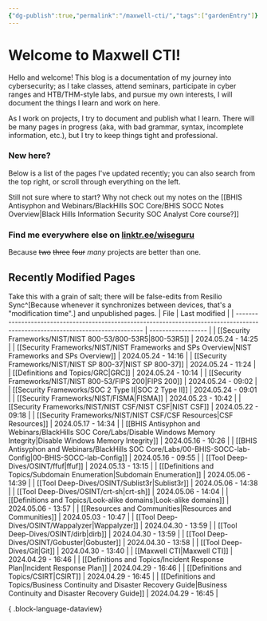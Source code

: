 ```yaml
---
{"dg-publish":true,"permalink":"/maxwell-cti/","tags":["gardenEntry"]}
---
```


# Welcome to Maxwell CTI!

Hello and welcome! This blog is a documentation of my journey into cybersecurity; as I take classes, attend seminars, participate in cyber ranges and HTB/THM-style labs, and pursue my own interests, I will document the things I learn and work on here.

As I work on projects, I try to document and publish what I learn. There will be many pages in progress (aka, with bad grammar, syntax, incomplete information, etc.), but I try to keep things tight and professional.

### New here?
Below is a list of the pages I've updated recently; you can also search from the top right, or scroll through everything on the left.

Still not sure where to start? Why not check out my notes on the [[BHIS Antisyphon and Webinars/BlackHills SOC Core/BHIS SOCC Notes Overview\|Black Hills Information Security SOC Analyst Core course?]] 


### Find me everywhere else on [linktr.ee/wiseguru](https://linktr.ee/wiseguru)
Because ~~two~~ ~~three~~ ~~four~~ *many* projects are better than one.


## Recently Modified Pages
Take this with a grain of salt; there will be false-edits from Resilio Sync^[Because whenever it synchronizes between devices, that's a "modification time".] and unpublished pages.
| File                                                                                                                            | Last modified      |
| ------------------------------------------------------------------------------------------------------------------------------- | ------------------ |
| [[Security Frameworks/NIST/NIST 800-53/800-53R5\|800-53R5]]                                                                  | 2024.05.24 - 14:25 |
| [[Security Frameworks/NIST/NIST Frameworks and SPs Overview\|NIST Frameworks and SPs Overview]]                              | 2024.05.24 - 14:16 |
| [[Security Frameworks/NIST/NIST SP 800-37\|NIST SP 800-37]]                                                                  | 2024.05.24 - 11:24 |
| [[Definitions and Topics/GRC\|GRC]]                                                                                          | 2024.05.24 - 10:14 |
| [[Security Frameworks/NIST/NIST 800-53/FIPS 200\|FIPS 200]]                                                                  | 2024.05.24 - 09:02 |
| [[Security Frameworks/SOC 2 Type II\|SOC 2 Type II]]                                                                         | 2024.05.24 - 09:01 |
| [[Security Frameworks/NIST/FISMA\|FISMA]]                                                                                    | 2024.05.23 - 10:42 |
| [[Security Frameworks/NIST/NIST CSF/NIST CSF\|NIST CSF]]                                                                     | 2024.05.22 - 09:18 |
| [[Security Frameworks/NIST/NIST CSF/CSF Resources\|CSF Resources]]                                                           | 2024.05.17 - 14:34 |
| [[BHIS Antisyphon and Webinars/BlackHills SOC Core/Labs/Disable Windows Memory Integrity\|Disable Windows Memory Integrity]] | 2024.05.16 - 10:26 |
| [[BHIS Antisyphon and Webinars/BlackHills SOC Core/Labs/00-BHIS-SOCC-lab-Config\|00-BHIS-SOCC-lab-Config]]                   | 2024.05.16 - 09:55 |
| [[Tool Deep-Dives/OSINT/ffuf\|ffuf]]                                                                                         | 2024.05.13 - 13:15 |
| [[Definitions and Topics/Subdomain Enumeration\|Subdomain Enumeration]]                                                      | 2024.05.06 - 14:39 |
| [[Tool Deep-Dives/OSINT/Sublist3r\|Sublist3r]]                                                                               | 2024.05.06 - 14:38 |
| [[Tool Deep-Dives/OSINT/crt-sh\|crt-sh]]                                                                                     | 2024.05.06 - 14:04 |
| [[Definitions and Topics/Look-alike domains\|Look-alike domains]]                                                            | 2024.05.06 - 13:57 |
| [[Resources and Communities\|Resources and Communities]]                                                                     | 2024.05.03 - 10:47 |
| [[Tool Deep-Dives/OSINT/Wappalyzer\|Wappalyzer]]                                                                             | 2024.04.30 - 13:59 |
| [[Tool Deep-Dives/OSINT/dirb\|dirb]]                                                                                         | 2024.04.30 - 13:59 |
| [[Tool Deep-Dives/OSINT/Gobuster\|Gobuster]]                                                                                 | 2024.04.30 - 13:58 |
| [[Tool Deep-Dives/Git\|Git]]                                                                                                 | 2024.04.30 - 13:40 |
| [[Maxwell CTI\|Maxwell CTI]]                                                                                                 | 2024.04.29 - 16:46 |
| [[Definitions and Topics/Incident Response Plan\|Incident Response Plan]]                                                    | 2024.04.29 - 16:46 |
| [[Definitions and Topics/CSIRT\|CSIRT]]                                                                                      | 2024.04.29 - 16:45 |
| [[Definitions and Topics/Business Continuity and Disaster Recovery Guide\|Business Continuity and Disaster Recovery Guide]]  | 2024.04.29 - 16:45 |

{ .block-language-dataview}
